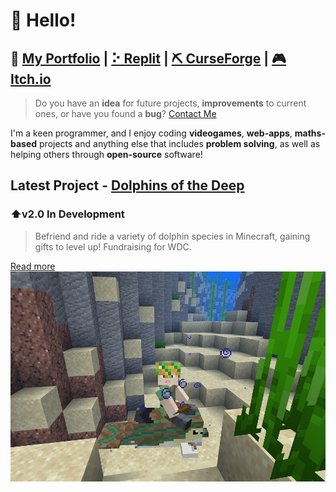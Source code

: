 # 👋 Hello!
## 🔗 [My Portfolio](https://webcoder49.github.io/) | [⠕ Replit](https://replit.com/@OG49) | [⛏️ CurseForge](https://www.curseforge.com/members/webcoder49/projects) | [🎮 Itch.io](https://webcoder49.itch.io)
> Do you have an **idea** for future projects, **improvements** to current ones, or have you found a **bug**? [Contact Me](https://webcoder49.wordpress.com/contact-me/)

I'm a keen programmer, and I enjoy coding **videogames**, **web-apps**, **maths-based** projects and anything else that includes **problem solving**, as well as helping others through **open-source** software!

## Latest Project - [Dolphins of the Deep](https://www.curseforge.com/minecraft/mc-mods/dolphinsofthedeep)
### ⬆️v2.0 In Development
> Befriend and ride a variety of dolphin species in Minecraft, gaining gifts to level up! Fundraising for WDC.

[Read more
![Preview](https://raw.githubusercontent.com/WebCoder49/dolphinsofthedeep/main/src/main/resources/assets/dolphinsofthedeep/large_icon.png)](https://webcoder49.github.io/#dolphinsofthedeep)
